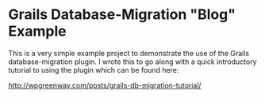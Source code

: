 Grails Database-Migration "Blog" Example
========================================

This is a very simple example project to demonstrate the use of the Grails database-migration plugin. I wrote this to
go along with a quick introductory tutorial to using the plugin which can be found here:

http://wpgreenway.com/posts/grails-db-migration-tutorial/

